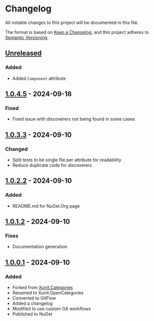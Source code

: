 # Changelog

All notable changes to this project will be documented in this file.

The format is based on [Keep a Changelog](https://keepachangelog.com/en/1.0.0/),
and this project adheres to [Semantic Versioning](https://semver.org/spec/v2.0.0.html).

## [Unreleased]

### Added

 - Added `Component` attribute

## [1.0.4.5] - 2024-09-18

### Fixed

- Fixed issue with discoverers not being found in some cases

## [1.0.3.3] - 2024-09-10

### Changed

- Split tests to be single file per attribute for readability
- Reduce duplicate code for discoverers

## [1.0.2.2] - 2024-09-10

### Added

- README.md for NuGet.Org page

## [1.0.1.2] - 2024-09-10

### Fixes

- Documentation generation

## [1.0.0.1] - 2024-09-10

### Added

- Forked from [Xunit.Categories](https://github.com/brendanconnolly/Xunit.Categories)
- Renamed to Xunit.OpenCategories
- Converted to GitFlow
- Added a changelog
- Modified to use custom GA workflows
- Published to NuGet

[unreleased]: https://github.com/baynezy/Xunit.OpenCategories/compare/1.0.4.5...HEAD
[1.0.4.5]: https://github.com/baynezy/Xunit.OpenCategories/compare/1.0.3.3...1.0.4.5
[1.0.3.3]: https://github.com/baynezy/Xunit.OpenCategories/compare/1.0.2.2...1.0.3.3
[1.0.2.2]: https://github.com/baynezy/Xunit.OpenCategories/compare/1.0.1.2...1.0.2.2
[1.0.1.2]: https://github.com/baynezy/Xunit.OpenCategories/compare/1.0.0.1...1.0.1.2
[1.0.0.1]: https://github.com/baynezy/Xunit.OpenCategories/compare/12759d2d3b8613ed850a1d018ac1779cbb798a37...1.0.0.1
